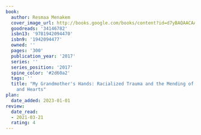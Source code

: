 ```yaml
---
book:
  author: Resmaa Menakem
  cover_image_url: http://books.google.com/books/content?id=d7yBAQAACAAJ&printsec=frontcover&img=1&zoom=1&source=gbs_api
  goodreads: '34146782'
  isbn13: '9781942094470'
  isbn9: '1942094477'
  owned: ''
  pages: '300'
  publication_year: '2017'
  series: ''
  series_position: '2017'
  spine_color: '#2d60a2'
  tags: ''
  title: "My Grandmother's Hands: Racialized Trauma and the Mending of Our Bodies
    and Hearts"
plan:
  date_added: 2023-01-01
review:
  date_read:
  - 2021-03-21
  rating: 4
---
```

